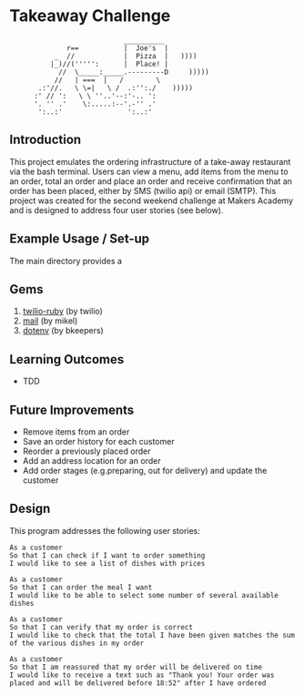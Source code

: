 Takeaway Challenge
==================
```
                            __________
              r==           |  Joe's  |      
           _  //            |  Pizza  |   ))))
          |_)//(''''':      |  Place! |             
            //  \_____:_____.---------D     )))))
           //   | ===  |   /        \
       .:'//.   \ \=|   \ /  .:'':./    )))))
      :' // ':   \ \ ''..'--:'-.. ':
      '. '' .'    \:.....:--'.-'' .'
       ':..:'                ':..:'

 ```

Introduction
-------
This project emulates the ordering infrastructure of a take-away restaurant via the bash terminal. Users can view a menu, add items from the menu to an order, total an order and place an order and receive confirmation that an order has been placed, either by SMS (twilio api) or email (SMTP). This project was created for the second weekend challenge at Makers Academy and is designed to address four user stories (see below).

Example Usage / Set-up
-----
The main directory provides a


Gems
-----
1. <a href="https://github.com/twilio/twilio-ruby">twilio-ruby</a> (by twilio)
2. <a href="https://github.com/mikel/mail">mail</a> (by mikel)
3. <a href="https://github.com/bkeepers/dotenv">dotenv</a> (by bkeepers)

Learning Outcomes
-----
- TDD

Future Improvements
-----
- Remove items from an order
- Save an order history for each customer
- Reorder a previously placed order
- Add an address location for an order
- Add order stages (e.g.preparing, out for delivery) and update the customer

Design
-----
This program addresses the following user stories:

```
As a customer
So that I can check if I want to order something
I would like to see a list of dishes with prices

As a customer
So that I can order the meal I want
I would like to be able to select some number of several available dishes

As a customer
So that I can verify that my order is correct
I would like to check that the total I have been given matches the sum of the various dishes in my order

As a customer
So that I am reassured that my order will be delivered on time
I would like to receive a text such as "Thank you! Your order was placed and will be delivered before 18:52" after I have ordered
```
